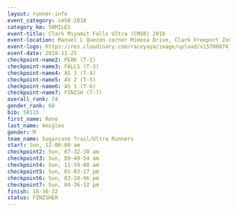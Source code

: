 ```yaml
---
layout: runner-info 
event_category: cm50-2018 
category_km: 50MILES 
event-title: Clark Miyamit Falls Ultra (CM50) 2018 
event-location: Manuel L Quezon corner Mimosa Drive, Clark Freeport Zone, Clark, Pampanga, Philippines 
event-logo: https://res.cloudinary.com/raceyaya/image/upload/v1570607412/logo/cm50_p8ydpq.jpg 
event-date: 2018-11-25 
checkpoint-name2: PEAK (T-2) 
checkpoint-name3: FALLS (T-3) 
checkpoint-name4: AS 3 (T-4) 
checkpoint-name5: AS 2 (T-5) 
checkpoint-name6: AS 1 (T-6) 
checkpoint-name7: FINISH (T-7) 
overall_rank: 74
gender_rank: 68
bib: 50115
first_name: Rene
last_name: Amigleo
gender: M
team_name: Sugarcane Trail/Ultra Runners
start: Sun, 12-00-00 am
checkpoint2: Sun, 07-32-30 am
checkpoint3: Sun, 09-49-54 am
checkpoint4: Sun, 11-59-00 am
checkpoint5: Sun, 01-03-27 pm
checkpoint6: Sun, 03-18-46 pm
checkpoint7: Sun, 04-36-32 pm
finish: 16-36-32
status: FINISHER
---
```


